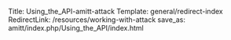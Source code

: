 Title: Using_the_API-amitt-attack
Template: general/redirect-index
RedirectLink: /resources/working-with-attack
save_as: amitt/index.php/Using_the_API/index.html